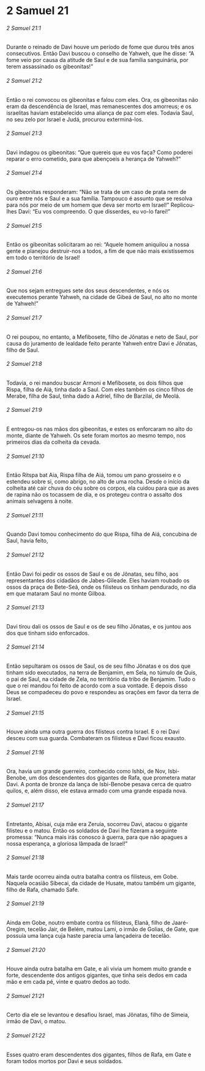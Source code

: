 # 2 Samuel 21

###### 2 Samuel 21:1

Durante o reinado de Davi houve um período de fome que durou três anos consecutivos. Então Davi buscou o conselho de Yahweh, que lhe disse: “A fome veio por causa da atitude de Saul e de sua família sanguinária, por terem assassinado os gibeonitas!”

###### 2 Samuel 21:2

Então o rei convocou os gibeonitas e falou com eles. Ora, os gibeonitas não eram da descendência de Israel, mas remanescentes dos amorreus; e os israelitas haviam estabelecido uma aliança de paz com eles. Todavia Saul, no seu zelo por Israel e Judá, procurou exterminá-los.

###### 2 Samuel 21:3

Davi indagou os gibeonitas: “Que quereis que eu vos faça? Como poderei reparar o erro cometido, para que abençoeis a herança de Yahweh?”

###### 2 Samuel 21:4

Os gibeonitas responderam: “Não se trata de um caso de prata nem de ouro entre nós e Saul e a sua família. Tampouco é assunto que se resolva para nós por meio de um homem que deva ser morto em Israel!” Replicou-lhes Davi: “Eu vos compreendo. O que disserdes, eu vo-lo farei!”

###### 2 Samuel 21:5

Então os gibeonitas solicitaram ao rei: “Aquele homem aniquilou a nossa gente e planejou destruir-nos a todos, a fim de que não mais existíssemos em todo o território de Israel!

###### 2 Samuel 21:6

Que nos sejam entregues sete dos seus descendentes, e nós os executemos perante Yahweh, na cidade de Gibeá de Saul, no alto no monte de Yahweh!”

###### 2 Samuel 21:7

O rei poupou, no entanto, a Mefibosete, filho de Jônatas e neto de Saul, por causa do juramento de lealdade feito perante Yahweh entre Davi e Jônatas, filho de Saul.

###### 2 Samuel 21:8

Todavia, o rei mandou buscar Armoni e Mefibosete, os dois filhos que Rispa, filha de Aiá, tinha dado a Saul. Com eles também os cinco filhos de Merabe, filha de Saul, tinha dado a Adriel, filho de Barzilai, de Meolá.

###### 2 Samuel 21:9

E entregou-os nas mãos dos gibeonitas, e estes os enforcaram no alto do monte, diante de Yahweh. Os sete foram mortos ao mesmo tempo, nos primeiros dias da colheita da cevada.

###### 2 Samuel 21:10

Então Ritspa bat Aia, Rispa filha de Aiá, tomou um pano grosseiro e o estendeu sobre si, como abrigo, no alto de uma rocha. Desde o início da colheita até cair chuva do céu sobre os corpos, ela cuidou para que as aves de rapina não os tocassem de dia, e os protegeu contra o assalto dos animais selvagens à noite.

###### 2 Samuel 21:11

Quando Davi tomou conhecimento do que Rispa, filha de Aiá, concubina de Saul, havia feito,

###### 2 Samuel 21:12

Então Davi foi pedir os ossos de Saul e os de Jônatas, seu filho, aos representantes dos cidadãos de Jabes-Gileade. Eles haviam roubado os ossos da praça de Bete-Seã, onde os filisteus os tinham pendurado, no dia em que mataram Saul no monte Gilboa.

###### 2 Samuel 21:13

Davi tirou dali os ossos de Saul e os de seu filho Jônatas, e os juntou aos dos que tinham sido enforcados.

###### 2 Samuel 21:14

Então sepultaram os ossos de Saul, os de seu filho Jônatas e os dos que tinham sido executados, na terra de Benjamim, em Sela, no túmulo de Quis, o pai de Saul, na cidade de Zela, no território da tribo de Benjamim. Tudo o que o rei mandou foi feito de acordo com a sua vontade. E depois disso Deus se compadeceu do povo e respondeu as orações em favor da terra de Israel.

###### 2 Samuel 21:15

Houve ainda uma outra guerra dos filisteus contra Israel. E o rei Davi desceu com sua guarda. Combateram os filisteus e Davi ficou exausto.

###### 2 Samuel 21:16

Ora, havia um grande guerreiro, conhecido como Ishbi, de Nov, Isbi-Benobe, um dos descendentes dos gigantes de Rafa, que prometera matar Davi. A ponta de bronze da lança de Isbi-Benobe pesava cerca de quatro quilos, e, além disso, ele estava armado com uma grande espada nova.

###### 2 Samuel 21:17

Entretanto, Abisai, cuja mãe era Zeruia, socorreu Davi, atacou o gigante filisteu e o matou. Então os soldados de Davi lhe fizeram a seguinte promessa: “Nunca mais irás conosco à guerra, para que não apagues a nossa esperança, a gloriosa lâmpada de Israel!”

###### 2 Samuel 21:18

Mais tarde ocorreu ainda outra batalha contra os filisteus, em Gobe. Naquela ocasião Sibecai, da cidade de Husate, matou também um gigante, filho de Rafa, chamado Safe.

###### 2 Samuel 21:19

Ainda em Gobe, noutro embate contra os filisteus, Elanã, filho de Jaaré-Oregim, tecelão Jair, de Belém, matou Lami, o irmão de Golias, de Gate, que possuía uma lança cuja haste parecia uma lançadeira de tecelão.

###### 2 Samuel 21:20

Houve ainda outra batalha em Gate, e ali vivia um homem muito grande e forte, descendente dos antigos gigantes, que tinha seis dedos em cada mão e em cada pé, vinte e quatro dedos ao todo.

###### 2 Samuel 21:21

Certo dia ele se levantou e desafiou Israel, mas Jônatas, filho de Simeia, irmão de Davi, o matou.

###### 2 Samuel 21:22

Esses quatro eram descendentes dos gigantes, filhos de Rafa, em Gate e foram todos mortos por Davi e seus soldados.

